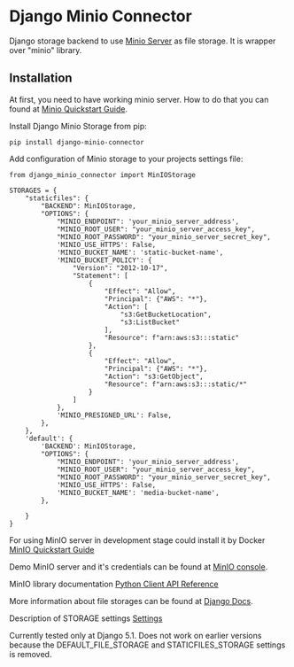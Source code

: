 Django Minio Connector
====================
Django storage backend to use [Minio Server](https://github.com/minio/minio) as file storage. It is wrapper over "minio" library.

Installation
-----------
At first, you need to have working minio server. How to do that you can found at [Minio Quickstart Guide](http://docs.minio.io/docs/minio-quickstart-guide).

Install Django Minio Storage from pip:
```
pip install django-minio-connector
```

Add configuration of Minio storage to your projects settings file:
```
from django_minio_connector import MinIOStorage

STORAGES = {
    "staticfiles": {
        "BACKEND": MinIOStorage,
        "OPTIONS": {
            "MINIO_ENDPOINT": 'your_minio_server_address',
            "MINIO_ROOT_USER": "your_minio_server_access_key",
            "MINIO_ROOT_PASSWORD": "your_minio_server_secret_key",
            'MINIO_USE_HTTPS': False,
            'MINIO_BUCKET_NAME': 'static-bucket-name',
            'MINIO_BUCKET_POLICY': {
                "Version": "2012-10-17",
                "Statement": [
                    {
                        "Effect": "Allow",
                        "Principal": {"AWS": "*"},
                        "Action": [
                            "s3:GetBucketLocation",
                            "s3:ListBucket"
                        ],
                        "Resource": f"arn:aws:s3:::static"
                    },
                    {
                        "Effect": "Allow",
                        "Principal": {"AWS": "*"},
                        "Action": "s3:GetObject",
                        "Resource": f"arn:aws:s3:::static/*"
                    }
                ]
            },
            'MINIO_PRESIGNED_URL': False,
        },
    },
    'default': {
        'BACKEND': MinIOStorage,
        "OPTIONS": {
            "MINIO_ENDPOINT": 'your_minio_server_address',
            "MINIO_ROOT_USER": "your_minio_server_access_key",
            "MINIO_ROOT_PASSWORD": "your_minio_server_secret_key",
            'MINIO_USE_HTTPS': False,
            'MINIO_BUCKET_NAME': 'media-bucket-name',
        },

    }
}
```
For using MinIO server in development stage could install it by Docker [MinIO Quickstart Guide](https://hub.docker.com/r/minio/minio)

Demo MinIO server and it's credentials can be found at [MinIO console](https://min.io/docs/minio/linux/administration/minio-console.html#logging-in).

MinIO library documentation [Python Client API Reference](https://min.io/docs/minio/linux/developers/python/API.html)

More information about file storages can be found at [Django Docs](https://docs.djangoproject.com/en/5.1/ref/files/storage/).

Description of STORAGE settings [Settings](https://docs.djangoproject.com/en/5.1/ref/settings/#storages)

Currently tested only at Django 5.1. Does not work on earlier versions because the DEFAULT_FILE_STORAGE and STATICFILES_STORAGE settings is removed.